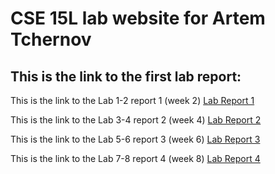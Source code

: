 # CSE 15L lab website for Artem Tchernov <br>
## This is the link to the first lab report:
This is the link to the Lab 1-2 report 1 (week 2)
[Lab Report 1](https://atch19.github.io/cse15l-lab-reports/lab-report-1-week-2.html)

This is the link to the Lab 3-4 report 2 (week 4)
[Lab Report 2](https://atch19.github.io/cse15l-lab-reports/lab-report-2-week-4.html)

This is the link to the Lab 5-6 report 3 (week 6)
[Lab Report 3](https://atch19.github.io/cse15l-lab-reports/lab-report-3-week-6.html)

This is the link to the Lab 7-8 report 4 (week 8)
[Lab Report 4](https://atch19.github.io/cse15l-lab-reports/lab-report-4-week-8.html)